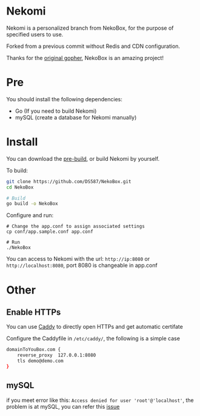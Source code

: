 # Nekomi

Nekomi is a personalized branch from NekoBox, for the purpose of specified users to use.

Forked from a previous commit without Redis and CDN configuration. 

Thanks for the [original gopher](https://github.com/wuhan005), NekoBox is an amazing project!

# Pre
You should install the following dependencies:
- Go (If you need to build Nekomi)
- mySQL (create a database for Nekomi manually)

# Install

You can download the [pre-build](https://github.com/DS587/NekoBox/releases/latest), or build Nekomi by yourself.

To build:
```bash
git clone https://github.com/DS587/NekoBox.git
cd NekoBox

# Build
go build -o NekoBox
```

Configure and run:
```
# Change the app.conf to assign associated settings
cp conf/app.sample.conf app.conf

# Run
./NekoBox
```
You can access to Nekomi with the url: `http://ip:8080` or `http://localhost:8080`, port 8080 is changeable in app.conf

# Other
## Enable HTTPs
You can use [Caddy](https://github.com/caddyserver/caddy) to directly open HTTPs and get automatic certifate

Configure the Caddyfile in `/etc/caddy/`, the following is a simple case

```bash
domainToYouBox.com {
    reverse_proxy  127.0.0.1:8080
    tls demo@demo.com
}
```

## mySQL

if you meet error like this: `Access denied for user 'root'@'localhost'`, the problem is at mySQL, you can refer this [issue](https://stackoverflow.com/questions/39281594/error-1698-28000-access-denied-for-user-rootlocalhost)


